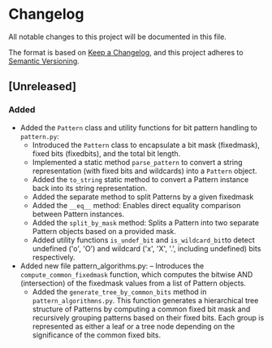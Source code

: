 # Changelog

All notable changes to this project will be documented in this file.

The format is based on [Keep a Changelog](https://keepachangelog.com/en/1.1.0/),
and this project adheres to [Semantic Versioning](https://semver.org/spec/v2.0.0.html).

## [Unreleased]

### Added
- Added the `Pattern` class and utility functions for bit pattern handling to `pattern.py`:
  - Introduced the `Pattern` class to encapsulate a bit mask (fixedmask), fixed bits (fixedbits), and the total bit length.
  - Implemented a static method `parse_pattern` to convert a string representation (with fixed bits and wildcards)
    into a `Pattern` object.
  - Added the `to_string` static method to convert a Pattern instance back into its string representation.
  - Added the separate method to split Patterns by a given fixedmask
  - Added the `__eq__` method: Enables direct equality comparison between Pattern instances.
  - Added the `split_by_mask` method: Splits a Pattern into two separate Pattern objects based on a provided mask.
  - Added utility functions `is_undef_bit` and `is_wildcard_bit`to detect undefined ('o', 'O') and wildcard ('x', 'X', '.', including undefined) 
    bits respectively.
- Added new file pattern_algorithms.py:
  – Introduces the `compute_common_fixedmask` function, which computes the bitwise AND (intersection) of the fixedmask values from a list of Pattern objects.
  - Added the `generate_tree_by_common_bits` method in `pattern_algorithmns.py`. This function generates a hierarchical tree structure of Patterns by computing a common fixed bit mask and recursively grouping patterns based on their fixed bits. Each group is represented as either a leaf or a tree node depending on the significance of the common fixed bits.



